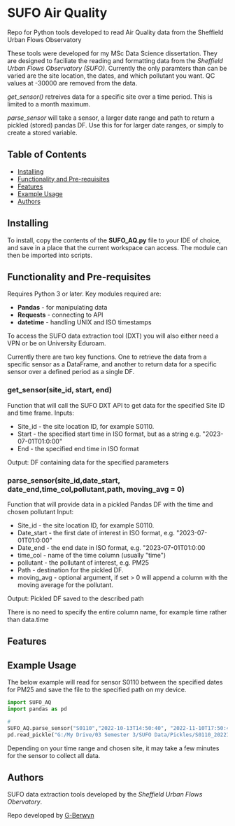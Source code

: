 # SUFO Air Quality
 Repo for Python tools developed to read Air Quality data from the Sheffield Urban Flows Observatory

These tools were developed for my MSc Data Science dissertation. They are designed to faciliate the reading and formatting data from the *Sheffield Urban Flows Observatory (SUFO)*. Currently the only paramters than can be varied are the site location, the dates, and which pollutant you want. QC values at -30000 are removed from the data.

*get_sensor()* retreives data for a specific site over a time period. This is limited to a month maximum.

*parse_sensor* will take a sensor, a larger date range and path to return a pickled (stored) pandas DF. Use this for for larger date ranges, or simply to create a stored variable.

## Table of Contents
- [Installing](#Installing)
- [Functionality and Pre-requisites](#Functionality-and-Pre-requisites)
- [Features](#Features)
- [Example Usage](#Example-Usage)
- [Authors](#Authors)
  
## Installing
To install, copy the contents of the **SUFO_AQ.py** file to your IDE of choice, and save in a place that the current workspace can access. The module can then be imported into scripts.

## Functionality and Pre-requisites

Requires Python 3 or later. Key modules required are:
- **Pandas** - for manipulating data
- **Requests** - connecting to API
- **datetime** - handling UNIX and ISO timestamps

To access the SUFO data extraction tool (DXT) you will also either need a VPN or be on University Eduroam.

Currently there are two key functions. One to retrieve the data from a specific sensor as a DataFrame, and another to return data for a specific sensor over a defined period as a single DF.

### **get_sensor(site_id, start, end)** 
Function that will call the SUFO DXT API to get data for the specified Site ID and time frame.
Inputs:
-  Site_id - the site location ID, for example  S0110.
-  Start - the specified start time in ISO format, but as a string e.g. "2023-07-01T01:0:00"
-  End - the specified end time in ISO format

Output: DF containing data for the specified parameters

### **parse_sensor(site_id,date_start, date_end,time_col,pollutant,path, moving_avg = 0)**
Function that will provide data in a pickled Pandas DF with the time and chosen pollutant
Input:
- Site_id - the site location ID, for example  S0110.
- Date_start - the first date of interest in ISO format, e.g. "2023-07-01T01:0:00"
- Date_end - the end date in ISO format, e.g. "2023-07-01T01:0:00
- time_col - name of the time column (usually "time")
- pollutant - the pollutant of interest, e.g. PM25
- Path - destination for the pickled DF.
- moving_avg - optional argument, if set > 0 will append a column with the moving average for the pollutant.

Output: Pickled DF saved to the described path

There is no need to specify the entire column name, for example time rather than data.time


## Features

## Example Usage

The below example will read for sensor S0110 between the specified dates for PM25 and save the file to the specified path on my device.

```python
import SUFO_AQ
import pandas as pd

#
SUFO_AQ.parse_sensor("S0110","2022-10-13T14:50:40", "2022-11-10T17:50:40","time","PM25","G:/My Drive/03 Semester 3/SUFO Data/Pickles/")
pd.read_pickle("G:/My Drive/03 Semester 3/SUFO Data/Pickles/S0110_20221013_20221110_PM25")

```
Depending on your time range and chosen site, it may take a few minutes for the sensor to collect all data.

## Authors
SUFO data extraction tools developed by the *Sheffield Urban Flows Obervatory*.

Repo developed by [G-Berwyn](https://github.com/G-Berwyn)
